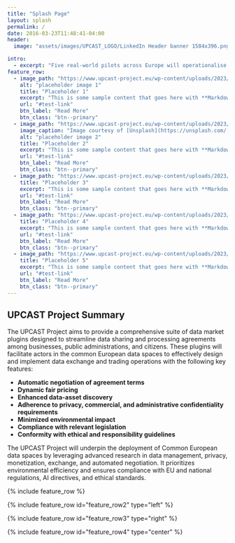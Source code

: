 ```yaml
---
title: "Splash Page"
layout: splash
permalink: /
date: 2016-03-23T11:48:41-04:00
header:
  image: "assets/images/UPCAST_LOGO/LinkedIn Header banner 1584x396.png"

intro: 
  - excerpt: "Five real-world pilots across Europe will operationalise a set of working platform plugins for data sharing, monetisation and trading, deployable across a variety of different data marketplaces and platforms, ensuring digital autonomy of data providers, brokers, users and data subjects, and enabling interoperability within European data spaces. UPCAST Project aims at engaging SMEs, administrations and citizens by providing a transferability framework, best practices and training to endow users in order to deploy the new technologies and maximise impact of the project."
feature_row:
  - image_path: "https://www.upcast-project.eu/wp-content/uploads/2023/04/PILOT-1-1.png"
    alt: "placeholder image 1"
    title: "Placeholder 1"
    excerpt: "This is some sample content that goes here with **Markdown** formatting."
    url: "#test-link"
    btn_label: "Read More"
    btn_class: "btn--primary"
  - image_path: "https://www.upcast-project.eu/wp-content/uploads/2023/02/PILOT-2.png"
    image_caption: "Image courtesy of [Unsplash](https://unsplash.com/)"
    alt: "placeholder image 2"
    title: "Placeholder 2"
    excerpt: "This is some sample content that goes here with **Markdown** formatting."
    url: "#test-link"
    btn_label: "Read More"
    btn_class: "btn--primary"
  - image_path: "https://www.upcast-project.eu/wp-content/uploads/2023/02/PILOT-3.png"
    title: "Placeholder 3"
    excerpt: "This is some sample content that goes here with **Markdown** formatting."
    url: "#test-link"
    btn_label: "Read More"
    btn_class: "btn--primary"
  - image_path: "https://www.upcast-project.eu/wp-content/uploads/2023/02/PILOT-4.png"
    title: "Placeholder 4"
    excerpt: "This is some sample content that goes here with **Markdown** formatting."
    url: "#test-link"
    btn_label: "Read More"
    btn_class: "btn--primary"
  - image_path: "https://www.upcast-project.eu/wp-content/uploads/2023/11/PILOT-5.png"
    title: "Placeholder 5"
    excerpt: "This is some sample content that goes here with **Markdown** formatting."
    url: "#test-link"
    btn_label: "Read More"
    btn_class: "btn--primary"
---
```


<div class="full-width-section">
  <h2>UPCAST Project Summary</h2>
  <p>The UPCAST Project aims to provide a comprehensive suite of data market plugins designed to streamline data sharing and processing agreements among businesses, public administrations, and citizens. These plugins will facilitate actors in the common European data spaces to effectively design and implement data exchange and trading operations with the following key features:</p>
  <ul>
    <li><strong>Automatic negotiation of agreement terms</strong></li>
    <li><strong>Dynamic fair pricing</strong></li>
    <li><strong>Enhanced data-asset discovery</strong></li>
    <li><strong>Adherence to privacy, commercial, and administrative confidentiality requirements</strong></li>
    <li><strong>Minimized environmental impact</strong></li>
    <li><strong>Compliance with relevant legislation</strong></li>
    <li><strong>Conformity with ethical and responsibility guidelines</strong></li>
  </ul>
  <p>The UPCAST Project will underpin the deployment of Common European data spaces by leveraging advanced research in data management, privacy, monetization, exchange, and automated negotiation. It prioritizes environmental efficiency and ensures compliance with EU and national regulations, AI directives, and ethical standards.</p>
</div>


{% include feature_row %}

{% include feature_row id="feature_row2" type="left" %}

{% include feature_row id="feature_row3" type="right" %}

{% include feature_row id="feature_row4" type="center" %}
